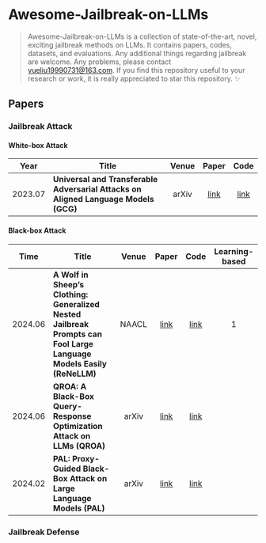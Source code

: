 # Awesome-Jailbreak-on-LLMs

> Awesome-Jailbreak-on-LLMs is a collection of state-of-the-art, novel, exciting jailbreak methods on LLMs. It contains papers, codes, datasets, and evaluations. Any additional things regarding jailbreak are welcome. Any problems, please contact yueliu19990731@163.com. If you find this repository useful to your research or work, it is really appreciated to star this repository. :sparkles:






## Papers


### Jailbreak Attack

#### White-box Attack
| Year | Title                                                        |  Venue  |                            Paper                             |                             Code                             |
| ---- | ------------------------------------------------------------ | :-----: | :----------------------------------------------------------: | :----------------------------------------------------------: |
| 2023.07 | **Universal and Transferable Adversarial Attacks on Aligned Language Models (GCG)** |   arXiv    | [link](https://arxiv.org/pdf/2307.15043)  |                              [link](https://github.com/llm-attacks/llm-attacks)                               |




#### Black-box Attack

| Time | Title                                                        |  Venue  |                            Paper                             |                             Code                             | Learning-based |
| ---- | ------------------------------------------------------------ | :-----: | :----------------------------------------------------------: | :----------------------------------------------------------: | :----------------------------------------------------------: |
| 2024.06 | **A Wolf in Sheep’s Clothing: Generalized Nested Jailbreak Prompts can Fool Large Language Models Easily (ReNeLLM)** |   NAACL    | [link](https://arxiv.org/abs/2311.08268) |                              [link](https://github.com/NJUNLP/ReNeLLM)                               | 1|
| 2024.06 | **QROA: A Black-Box Query-Response Optimization Attack on LLMs (QROA)** |   arXiv    | [link](https://arxiv.org/abs/2406.02044) |                              [link](https://github.com/qroa/qroa)                               | |
| 2024.02 | **PAL: Proxy-Guided Black-Box Attack on Large Language Models (PAL)** |   arXiv    | [link](https://arxiv.org/abs/2402.09674) |                              [link](https://github.com/chawins/pal)                               | |





### Jailbreak Defense


